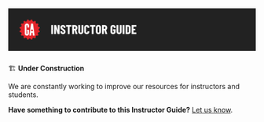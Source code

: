 # ![Instructor Guide](../assets/instructor-guide.png)

🏗️ **Under Construction**

We are constantly working to improve our resources for instructors and students.

**Have something to contribute to this Instructor Guide?** [Let us know](https://git.generalassemb.ly/modular-curriculum-all-courses/TEMPLATE-Lab-Solution-Code-Module).
